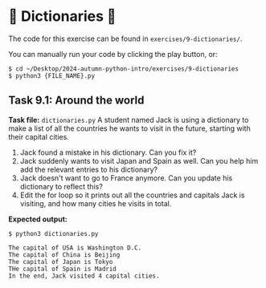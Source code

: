 # 📕 Dictionaries 🌟
The code for this exercise can be found in `exercises/9-dictionaries/`.

You can manually run your code by clicking the play button, or:
```
$ cd ~/Desktop/2024-autumn-python-intro/exercises/9-dictionaries
$ python3 {FILE_NAME}.py
```

## Task 9.1: Around the world
**Task file:** `dictionaries.py`
A student named Jack is using a dictionary to make a list of all the countries he wants to visit in the future, starting with their capital cities.

1. Jack found a mistake in his dictionary. Can you fix it?
2. Jack suddenly wants to visit Japan and Spain as well. Can you help him add the relevant entries to his dictionary?
3. Jack doesn't want to go to France anymore. Can you update his dictionary to reflect this?
4. Edit the for loop so it prints out all the countries and capitals Jack is visiting, and how many cities he visits in total.

**Expected output:**
```
$ python3 dictionaries.py

The capital of USA is Washington D.C.
The capital of China is Beijing
The capital of Japan is Tokyo
THe capital of Spain is Madrid
In the end, Jack visited 4 capital cities.
```
